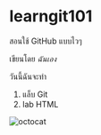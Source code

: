 # learngit101
สอนใช้ GitHub แบบไวๆ

เขียนโดย *ฉันเอง*

วันนี้ฉันจะทำ
1. แล็บ Git
2. lab HTML

![octocat]([https://media.thetoychronicle.com/wp-content/uploads/2014/10/OCTOCAT-By-GiTHub-x-Andrew-Bell-x-Deadzebra-TTC-banner-.jpg])
